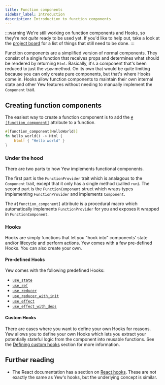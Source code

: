 ```yaml
---
title: Function components
sidebar_label: Introduction
description: Introduction to function components 
---
```


:::warning
We're still working on function components and Hooks, so they're not *quite* ready to be used yet.
If you'd like to help out, take a look at the [project board](https://github.com/yewstack/yew/projects/3)
for a list of things that still need to be done.
:::


Function components are a simplified version of normal components. They consist of a single function
that receives props and determines what should be rendered by returning `Html`. Basically, it's a
component that's been reduced to just the `view` method. On its own that would be quite limiting
because you can only create pure components, but that's where Hooks come in. Hooks allow function
components to maintain their own internal state and other Yew features without needing to manually
implement the `Component` trait.

## Creating function components

The easiest way to create a function component is to add the [`#[function_component]`](function-components/attribute.md) attribute to a function.

```rust
#[function_component(HelloWorld)]
fn hello_world() -> Html {
    html! { "Hello world" }
}
```

### Under the hood

There are two parts to how Yew implements functional components.

The first part is the `FunctionProvider` trait which is analagous to the `Component` trait, except
that it only has a single method (called `run`). The second part is the `FunctionComponent` struct
which wraps types implementing `FunctionProvider` and implements `Component`.

The `#[function_component]` attribute is a procedural macro which automatically implements
`FunctionProvider` for you and exposes it wrapped in `FunctionComponent`.

### Hooks

Hooks are simply functions that let you "hook into" components' state and/or lifecycle and perform
actions. Yew comes with a few pre-defined Hooks. You can also create your own.

#### Pre-defined Hooks

Yew comes with the following predefined Hooks:
- [`use_state`](function-components/pre-defined-hooks.md#use_state)
- [`use_ref`](function-components/pre-defined-hooks.md#use_ref)
- [`use_reducer`](function-components/pre-defined-hooks.md#use_reducer)
- [`use_reducer_with_init`](function-components/pre-defined-hooks.md#use_reducer_with_init)
- [`use_effect`](function-components/pre-defined-hooks.md#use_effect)
- [`use_effect_with_deps`](function-components/pre-defined-hooks.md#use_effect_with_deps)

#### Custom Hooks

There are cases where you want to define your own Hooks for reasons. Yew allows you to define your own Hooks which lets you extract your potentially stateful logic from the component into reusable functions. 
See the [Defining custom hooks](function-components/custom-hooks.md#defining-custom-hooks) section for more information.

## Further reading

* The React documentation has a section on [React hooks](https://reactjs.org/docs/hooks-intro.html).
These are not exactly the same as Yew's hooks, but the underlying concept is similar.

